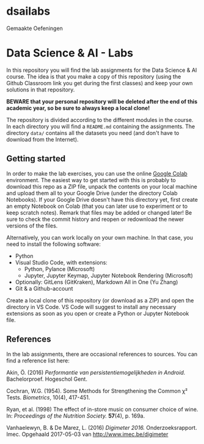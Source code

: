 # dsailabs

Gemaakte Oefeningen

# Data Science & AI - Labs

In this repository you will find the lab assignments for the Data Science & AI course.
The idea is that you make a copy of this repository (using the Github Classroom link you get
during the first classes) and keep your own solutions in that repository.

**BEWARE that your personal repository will be deleted after the end of this academic year, so be sure to always keep a local clone!**

The repository is divided according to the different modules in the course. In each directory
you will find a `README.md` containing the assignments. The directory `data/` contains all the
datasets you need (and don't have to download from the Internet).

## Getting started

In order to make the lab exercises, you can use the online [Google Colab](https://colab.research.google.com) environment. The easiest way to get started with this is probably to download this repo as a ZIP file, unpack the contents on your local machine and upload them all to your Google Drive (under the directory Colab Notebooks). If your Google Drive doesn't have this directory yet, first create an empty Notebook on Colab (that you can later use to experiment or to keep scratch notes). Remark that files may be added or changed later! Be sure to check the commit history and reopen or redownload the newer versions of the files.

Alternatively, you can work locally on your own machine. In that case, you need to install the following software:

-   Python
-   Visual Studio Code, with extensions:
    -   Python, Pylance (Microsoft)
    -   Jupyter, Jupyter Keymap, Jupyter Notebook Rendering (Microsoft)
-   Optionally: GitLens (GitKraken), Markdown All in One (Yu Zhang)
-   Git & a Github-account

Create a local clone of this repository (or download as a ZIP) and open the directory in VS Code. VS Code will suggest to install any necessary extensions as soon as you open or create a Python or Jupyter Notebook file.

## References

In the lab assignments, there are occasional references to sources. You can find a reference list here:

Akin, Ö. (2016) _Performantie van persistentiemogelijkheden in Android._ Bachelorproef. Hogeschol Gent.

Cochran, W.G. (1954). Some Methods for Strengthening the Common χ² Tests. _Biometrics_, 10(4), 417-451.

Ryan, et al. (1998) The effect of in-store music on consumer choice of wine. In: _Proceedings of the Nutrition Society._ **57**(4), p. 169a.

Vanhaelewyn, B. & De Marez, L. (2016) _Digimeter 2016._ Onderzoeksrapport. Imec. Opgehaald 2017-05-03 van <http://www.imec.be/digimeter>

